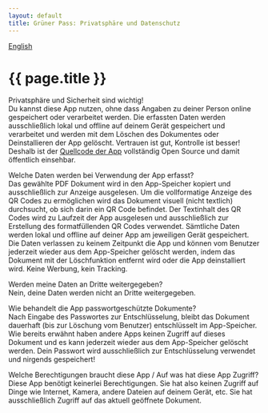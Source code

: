 ```yaml
---
layout: default
title: Grüner Pass: Privatsphäre und Datenschutz
---
```

<div class="blurb">
<a href="/greenpass">English</a> 
<h1>{{ page.title }}</h1>
<p>Privatsphäre und Sicherheit sind wichtig!<br>
Du kannst diese App nutzen, ohne dass Angaben zu deiner Person online gespeichert oder verarbeitet werden.
Die erfassten Daten werden ausschließlich lokal und offline auf deinem Gerät gespeichert und verarbeitet und 
werden mit dem Löschen des Dokumentes oder Deinstallieren der App gelöscht.
Vertrauen ist gut, Kontrolle ist besser! Deshalb ist der <a href="https://github.com/michaeltroger/greenpass-android">Quellcode der App</a> 
vollständig Open Source und damit öffentlich einsehbar.
</p>    
  
<p>Welche Daten werden bei Verwendung der App erfasst?<br>
Das gewählte PDF Dokument wird in den App-Speicher kopiert und ausschließlich zur Anzeige ausgelesen.
Um die vollformatige Anzeige des QR Codes zu ermöglichen wird das Dokument visuell (nicht textlich) durchsucht, ob sich darin ein QR Code befindet.
Der Textinhalt des QR Codes wird zu Laufzeit der App ausgelesen und ausschließlich zur Erstellung des formatfüllenden QR Codes verwendet.
Sämtliche Daten werden lokal und offline auf deiner App am jeweiligen Gerät gespeichert. 
Die Daten verlassen zu keinem Zeitpunkt die App und können vom Benutzer jederzeit wieder aus dem App-Speicher gelöscht werden, 
indem das Dokument mit der Löschfunktion entfernt wird oder die App deinstalliert wird. 
Keine Werbung, kein Tracking. 
</p>
  
<p>Werden meine Daten an Dritte weitergegeben?<br>
Nein, deine Daten werden nicht an Dritte weitergegeben.</p>
  
    
<p>Wie behandelt die App passwortgeschützte Dokumente?<br>
Nach Eingabe des Passwortes zur Entschlüsselung, bleibt das Dokument dauerhaft (bis zur Löschung vom Benutzer) entschlüsselt im App-Speicher. 
Wie bereits erwähnt haben andere Apps keinen Zugriff auf dieses Dokument und es kann jederzeit wieder aus dem App-Speicher gelöscht werden.
Dein Passwort wird ausschließlich zur Entschlüsselung verwendet und nirgends gespeichert!</p>
  
<p>Welche Berechtigungen braucht diese App / Auf was hat diese App Zugriff?<br>
Diese App benötigt keinerlei Berechtigungen. 
Sie hat also keinen Zugriff auf Dinge wie Internet, Kamera, andere Dateien auf deinem Gerät, etc.
Sie hat ausschließlich Zugriff auf das aktuell geöffnete Dokument.
</p>
</div>
